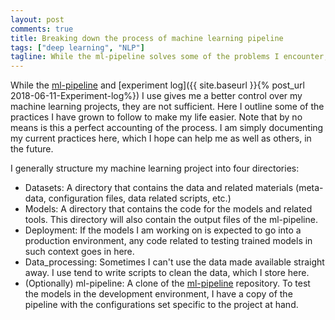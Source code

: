```yaml
---
layout: post
comments: true
title: Breaking down the process of machine learning pipeline
tags: ["deep learning", "NLP"]
tagline: While the ml-pipeline solves some of the problems I encounter, it doesn't solve all of them. Here I describe my process beyond the pipeline.
---
```


While the [ml-pipeline](https://github.com/ahmed-shariff/ml-pipeline) and [experiment log]({{ site.baseurl }}{% post_url 2018-06-11-Experiment-log%}) I use gives me a better control over my machine learning projects, they are not sufficient. Here I outline some of the practices I have grown to follow to make my life easier. Note that by no means is this a perfect accounting of the process. I am simply documenting my current practices here, which I hope can help me as well as others, in the future.

I generally structure my machine learning project into four directories:
* Datasets: A directory that contains the data and related materials (meta-data, configuration files, data related scripts, etc.)
* Models: A directory that contains the code for the models and related tools. This directory will also contain the output files of the ml-pipeline. 
* Deployment: If the models I am working on is expected to go into a production environment, any code related to testing trained models in such context goes in here.
* Data_processing: Sometimes I can't use the data made available straight away. I use tend to write scripts to clean the data, which I store here.
* (Optionally) ml-pipeline: A clone of the [ml-pipeline](https://github.com/ahmed-shariff/ml-pipeline) repository. To test the models in the development environment, I have a copy of the pipeline with the configurations set specific to the project at hand.


